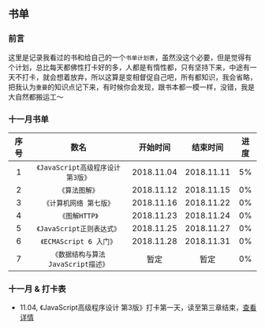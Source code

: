 ## 书单

### 前言
这里是记录我看过的书和给自己的一个`书单计划表`，虽然没这个必要，但是觉得有个计划，总比每天都佛性打卡好的多，人都是有惰性都，只有坚持下来，中途有一天不打卡，就会想着放弃，所以这算是变相督促自己吧，所有都知识，我会省略，把我认为`重要`的知识点记下来，有时候你会发现，跟书本都一模一样，没错，我是大自然都搬运工～

### 十一月书单

| 序号 | 数名 | 开始时间 | 结束时间 | 进度 |
| :------: | :------: | :------: | :------: | :------: | 
| 1 | `《JavaScript高级程序设计 第3版》` |  2018.11.04 | 2018.11.11 | 5% |
| 2 | `《算法图解》` |  2018.11.12 | 2018.11.15 | 0% |
| 3 | `《计算机网络 第七版》` |  2018.11.16 | 2018.11.22 | 0% |
| 4 | `《图解HTTP》` |  2018.11.23 | 2018.11.24 | 0% |
| 5 | `《JavaScript正则表达式》` |  2018.11.25 | 2018.11.27 | 0% |
| 6 | `《ECMAScript 6 入门》` |  2018.11.28 | 2018.11.31 | 0% |
| 7 | `《数据结构与算法 JavaScript描述》` |  暂定 | 暂定 | 0% |

### 十一月 & 打卡表
- 11.04, 《JavaScript高级程序设计 第3版》打卡第一天，读至第三章结束，[查看详情](https://github.com/PDKSophia/read-booklist/blob/master/JavaScript%E9%AB%98%E7%BA%A7%E7%BC%96%E7%A8%8B%E8%AE%BE%E8%AE%A1/play-card-1.md)
